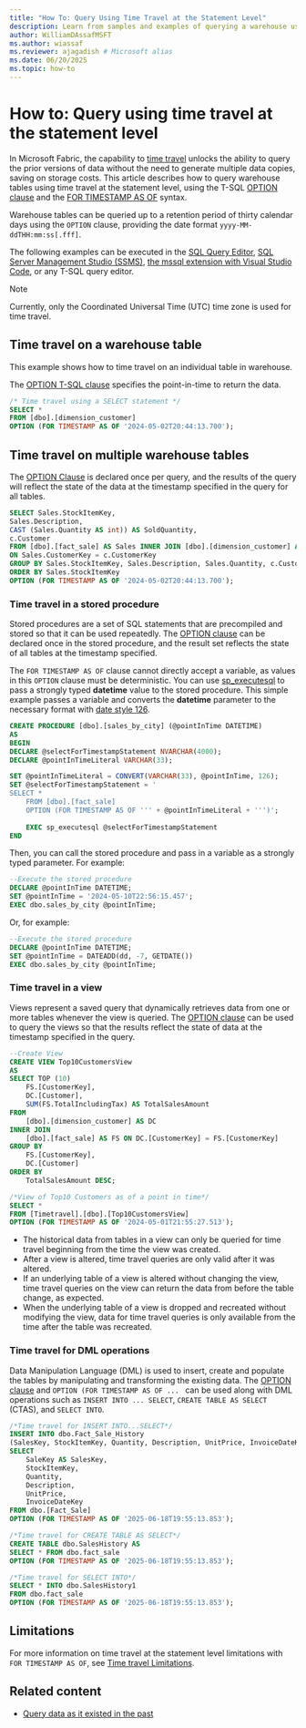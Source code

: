 ```yaml
---
title: "How To: Query Using Time Travel at the Statement Level"
description: Learn from samples and examples of querying a warehouse using time travel at the statement level.
author: WilliamDAssafMSFT
ms.author: wiassaf
ms.reviewer: ajagadish # Microsoft alias
ms.date: 06/20/2025
ms.topic: how-to
---
```

# How to: Query using time travel at the statement level

In Microsoft Fabric, the capability to [time travel](time-travel.md) unlocks the ability to query the prior versions of data without the need to generate multiple data copies, saving on storage costs. This article describes how to query warehouse tables using time travel at the statement level, using the T-SQL [OPTION clause](/sql/t-sql/queries/option-clause-transact-sql?view=fabric&preserve-view=true) and the [FOR TIMESTAMP AS OF](/sql/t-sql/queries/hints-transact-sql-query?view=fabric&preserve-view=true#for-timestamp) syntax.

Warehouse tables can be queried up to a retention period of thirty calendar days using the `OPTION` clause, providing the date format `yyyy-MM-ddTHH:mm:ss[.fff]`.

The following examples can be executed in the [SQL Query Editor](sql-query-editor.md), [SQL Server Management Studio (SSMS)](/sql/ssms/download-sql-server-management-studio-ssms), [the mssql extension with Visual Studio Code](/sql/tools/visual-studio-code/mssql-extensions?view=fabric&preserve-view=true), or any T-SQL query editor.

> [!NOTE]
> Currently, only the Coordinated Universal Time (UTC) time zone is used for time travel.

## Time travel on a warehouse table

This example shows how to time travel on an individual table in warehouse.

The [OPTION T-SQL clause](/sql/t-sql/queries/option-clause-transact-sql?view=fabric&preserve-view=true) specifies the point-in-time to return the data.

```sql
/* Time travel using a SELECT statement */
SELECT *
FROM [dbo].[dimension_customer]
OPTION (FOR TIMESTAMP AS OF '2024-05-02T20:44:13.700');
```

## Time travel on multiple warehouse tables

The [OPTION Clause](/sql/t-sql/queries/option-clause-transact-sql?view=fabric&preserve-view=true) is declared once per query, and the results of the query will reflect the state of the data at the timestamp specified in the query for all tables.

```sql
SELECT Sales.StockItemKey, 
Sales.Description, 
CAST (Sales.Quantity AS int)) AS SoldQuantity, 
c.Customer
FROM [dbo].[fact_sale] AS Sales INNER JOIN [dbo].[dimension_customer] AS c
ON Sales.CustomerKey = c.CustomerKey
GROUP BY Sales.StockItemKey, Sales.Description, Sales.Quantity, c.Customer
ORDER BY Sales.StockItemKey
OPTION (FOR TIMESTAMP AS OF '2024-05-02T20:44:13.700');
```

### Time travel in a stored procedure

Stored procedures are a set of SQL statements that are precompiled and stored so that it can be used repeatedly. The [OPTION clause](/sql/t-sql/queries/option-clause-transact-sql?view=fabric&preserve-view=true) can be declared once in the stored procedure, and the result set reflects the state of all tables at the timestamp specified.

The `FOR TIMESTAMP AS OF` clause cannot directly accept a variable, as values in this `OPTION` clause must be deterministic. You can use [sp_executesql](/sql/relational-databases/system-stored-procedures/sp-executesql-transact-sql?view=fabric&preserve-view=true) to pass a strongly typed **datetime** value to the stored procedure. This simple example passes a variable and converts the **datetime** parameter to the necessary format with [date style 126](/sql/t-sql/functions/cast-and-convert-transact-sql?view=fabric&preserve-view=true#date-and-time-styles).

```sql
CREATE PROCEDURE [dbo].[sales_by_city] (@pointInTime DATETIME)
AS
BEGIN
DECLARE @selectForTimestampStatement NVARCHAR(4000);
DECLARE @pointInTimeLiteral VARCHAR(33);

SET @pointInTimeLiteral = CONVERT(VARCHAR(33), @pointInTime, 126);
SET @selectForTimestampStatement = '
SELECT *
    FROM [dbo].[fact_sale] 
    OPTION (FOR TIMESTAMP AS OF ''' + @pointInTimeLiteral + ''')';
 
    EXEC sp_executesql @selectForTimestampStatement
END
```

Then, you can call the stored procedure and pass in a variable as a strongly typed parameter. For example:

```sql
--Execute the stored procedure
DECLARE @pointInTime DATETIME;
SET @pointInTime = '2024-05-10T22:56:15.457';
EXEC dbo.sales_by_city @pointInTime;
```

Or, for example:

```sql
--Execute the stored procedure
DECLARE @pointInTime DATETIME;
SET @pointInTime = DATEADD(dd, -7, GETDATE())
EXEC dbo.sales_by_city @pointInTime;
```

### Time travel in a view

Views represent a saved query that dynamically retrieves data from one or more tables whenever the view is queried. The [OPTION clause](/sql/t-sql/queries/option-clause-transact-sql?view=fabric&preserve-view=true) can be used to query the views so that the results reflect the state of data at the timestamp specified in the query.

```sql
--Create View
CREATE VIEW Top10CustomersView
AS
SELECT TOP (10) 
    FS.[CustomerKey], 
    DC.[Customer], 
    SUM(FS.TotalIncludingTax) AS TotalSalesAmount
FROM 
    [dbo].[dimension_customer] AS DC
INNER JOIN 
    [dbo].[fact_sale] AS FS ON DC.[CustomerKey] = FS.[CustomerKey]
GROUP BY 
    FS.[CustomerKey], 
    DC.[Customer]
ORDER BY 
    TotalSalesAmount DESC;

/*View of Top10 Customers as of a point in time*/
SELECT *
FROM [Timetravel].[dbo].[Top10CustomersView]
OPTION (FOR TIMESTAMP AS OF '2024-05-01T21:55:27.513'); 
```

- The historical data from tables in a view can only be queried for time travel beginning from the time the view was created.
- After a view is altered, time travel queries are only valid after it was altered.
- If an underlying table of a view is altered without changing the view, time travel queries on the view can return the data from before the table change, as expected.
- When the underlying table of a view is dropped and recreated without modifying the view, data for time travel queries is only available from the time after the table was recreated.

### Time travel for DML operations

Data Manipulation Language (DML) is used to insert, create and populate the tables by manipulating and transforming the existing data. The [OPTION clause](/sql/t-sql/queries/option-clause-transact-sql?view=fabric&preserve-view=true) and `OPTION (FOR TIMESTAMP AS OF ... ` can be used along with DML operations such as `INSERT INTO ... SELECT`, `CREATE TABLE AS SELECT` (CTAS), and `SELECT INTO`.

```sql
/*Time travel for INSERT INTO...SELECT*/
INSERT INTO dbo.Fact_Sale_History 
(SalesKey, StockItemKey, Quantity, Description, UnitPrice, InvoiceDateKey)
SELECT 
    SaleKey AS SalesKey,
    StockItemKey,
    Quantity,
    Description,
    UnitPrice,
    InvoiceDateKey
FROM dbo.[Fact_Sale]
OPTION (FOR TIMESTAMP AS OF '2025-06-18T19:55:13.853');
```

```sql
/*Time travel for CREATE TABLE AS SELECT*/
CREATE TABLE dbo.SalesHistory AS 
SELECT * FROM dbo.fact_sale 
OPTION (FOR TIMESTAMP AS OF '2025-06-18T19:55:13.853');
```

```sql
/*Time travel for SELECT INTO*/
SELECT * INTO dbo.SalesHistory1 
FROM dbo.fact_sale 
OPTION (FOR TIMESTAMP AS OF '2025-06-18T19:55:13.853');
```

## Limitations

For more information on time travel at the statement level limitations with `FOR TIMESTAMP AS OF`, see [Time travel Limitations](time-travel.md#limitations).

## Related content

- [Query data as it existed in the past](time-travel.md)

